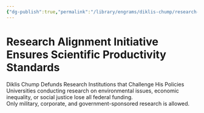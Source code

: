 ```yaml
---
{"dg-publish":true,"permalink":"/library/engrams/diklis-chump/research-alignment-initiative-ensures-scientific-productivity-standards/","tags":["DC/Education","DC/AS3"]}
---
```


# Research Alignment Initiative Ensures Scientific Productivity Standards
Diklis Chump Defunds Research Institutions that Challenge His Policies
	Universities conducting research on environmental issues, economic inequality, or social justice lose all federal funding.  
	Only military, corporate, and government-sponsored research is allowed.
